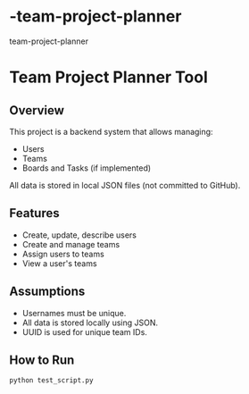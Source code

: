 # -team-project-planner
 team-project-planner

# Team Project Planner Tool

## Overview
This project is a backend system that allows managing:
- Users
- Teams
- Boards and Tasks (if implemented)

All data is stored in local JSON files (not committed to GitHub).

## Features
- Create, update, describe users
- Create and manage teams
- Assign users to teams
- View a user's teams

## Assumptions
- Usernames must be unique.
- All data is stored locally using JSON.
- UUID is used for unique team IDs.

## How to Run
```bash
python test_script.py
